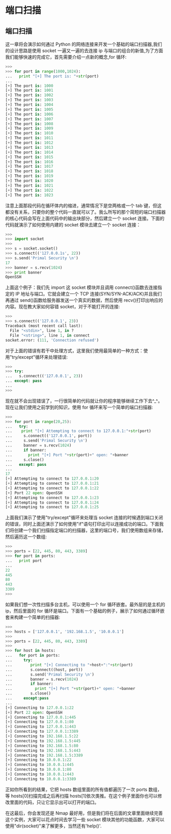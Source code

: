 # 端口扫描

## 端口扫描

这一章将会演示如何通过 Python 的网络连接来开发一个基础的端口扫描器,我们的设计思路是使用 socket 一遍又一遍的去连接 ip 与端口的组合的新值,为了方面我们能够快速的完成它，首先需要介绍一点新的概念,for 循环:

```py
>>>
>>> for port in range(1000,1024):
...   print "[+] The port is: "+str(port)
...
[+] The port is: 1000
[+] The port is: 1001
[+] The port is: 1002
[+] The port is: 1003
[+] The port is: 1004
[+] The port is: 1005
[+] The port is: 1006
[+] The port is: 1007
[+] The port is: 1008
[+] The port is: 1009
[+] The port is: 1010
[+] The port is: 1011
[+] The port is: 1012
[+] The port is: 1013
[+] The port is: 1014
[+] The port is: 1015
[+] The port is: 1016
[+] The port is: 1017
[+] The port is: 1018
[+] The port is: 1019
[+] The port is: 1020
[+] The port is: 1021
[+] The port is: 1022
[+] The port is: 1023 
```

注意上面那段代码在循环体内的缩进，通常情况下是空两格或一个 tab 键，但这都没有关系，只要你的整个代码一直就可以了。我么所写的那个简短的端口扫描器的核心代码会写在上面代码中的输出块部分，然后建立一个 socket 连接。下面的代码就演示了如何使用内建的 socket 模块去建立一个 socket 连接：

```py
>>>
>>> import socket
>>>
>>> s = socket.socket()
>>> s.connect(('127.0.0.1s', 22))
>>> s.send('Primal Security \n')
17
>>> banner = s.recv(1024)
>>> print banner
OpenSSH 
```

上面这个例子：我们先 import 这 socket 模块并且调用 connect()函数去连接指定的 IP 地址与端口。它就会建立一个 TCP 连接(SYN/SYN-ACK/ACK)并且我们再通过 send()函数给服务器发送一个真实的数据，然后使用 recv()打印出响应的内容。现在教大家如何容错 socket，对于不能打开的连接:

```py
>>>
>>> s.connect(('127.0.0.1', 23))
Traceback (most recent call last):
  File "<stdin>", line 1, in ?
  File "<string>", line 1, in connect
socket.error: (111, 'Connection refused') 
```

对于上面的错误有若干中处理方式，这里我们使用最简单的一种方式：使用"try/except"循环来处理错误:

```py
>>>
>>> try:
...   s.connect(('127.0.0.1', 23))
... except: pass
...
>>> 
```

现在就不会出现错误了，一行很简单的代码就让你的程序能够继续工作下去^_^。现在让我们使用之前学到的知识，使用 for 循环来写一个简单的端口扫描器:

```py
>>>
>>> for port in range(20,25):
...   try:
...    print "[+] Attempting to connect to 127.0.0.1:"+str(port)
...     s.connect(('127.0.0.1', port))
...     s.send('Primal Security \n')    
...     banner = s.recv(1024)
...     if banner:
...       print "[+] Port "+str(port)+" open: "+banner
...     s.close()
...   except: pass
...
17
[+] Attempting to connect to 127.0.0.1:20
[+] Attempting to connect to 127.0.0.1:21
[+] Attempting to connect to 127.0.0.1:22
[+] Port 22 open: OpenSSH
[+] Attempting to connect to 127.0.0.1:23
[+] Attempting to connect to 127.0.0.1:24
[+] Attempting to connect to 127.0.0.1:25 
```

上面我们演示了使用"try/except"循环来处理当 socket 连接的时候遇到端口关闭的错误，同时上面还演示了如何使用"if"语句打印出可以连接成功的端口。下面我们将创建一个我们扫描指定端口的扫描器，这里的端口号，我们使用数组来存储，然后遍历这一个数组:

```py
>>>
>>> ports = [22, 445, 80, 443, 3389]
>>> for port in ports:
...   print port
...
22
445
80
443
3389
>>> 
```

如果我们想一次性扫描多台主机，可以使用一个 for 循环嵌套。最外层的是主机的 ip，然后里面的 for 循环是端口。下面有一个基础的例子，展示了如何通过循环嵌套来构建一个简单的扫描器:

```py
>>>
>>> hosts = ['127.0.0.1', '192.168.1.5', '10.0.0.1']
>>>
>>> ports = [22, 445, 80, 443, 3389]
>>>
>>> for host in hosts:
...   for port in ports:
...     try:
...        print "[+] Connecting to "+host+":"+str(port)
...        s.connect((host, port))
...        s.send('Primal Security \n')
...        banner = s.recv(1024)
...        if banner:
...          print "[+] Port "+str(port)+" open: "+banner
...        s.close()
...     except:pass
...
[+] Connecting to 127.0.0.1:22
[+] Port 22 open: OpenSSH
[+] Connecting to 127.0.0.1:445
[+] Connecting to 127.0.0.1:80
[+] Connecting to 127.0.0.1:443
[+] Connecting to 127.0.0.1:3389
[+] Connecting to 192.168.1.5:22
[+] Connecting to 192.168.1.5:445
[+] Connecting to 192.168.1.5:80
[+] Connecting to 192.168.1.5:443
[+] Connecting to 192.168.1.5:3389
[+] Connecting to 10.0.0.1:22
[+] Connecting to 10.0.0.1:445
[+] Connecting to 10.0.0.1:80
[+] Connecting to 10.0.0.1:443
[+] Connecting to 10.0.0.1:3389 
```

正如你所看到的结果，它把 hosts 数组里面的所有值都遍历了一次 ports 数组，等 hosts[0]扫描完成之后再扫描 hosts[1]依次类推。在这个例子里面你也可以修改里面的代码，只让它显示出可以打开的端口。

在这最后，你会发现还是 Nmap 最好用，但是我们将在后面的文章里面继续完善这个实例，大家可以花点时间去学习一些 socket 模块其他的功能函数，大家可以使用"dir(socket)"来了解更多，当然还有'help()'.